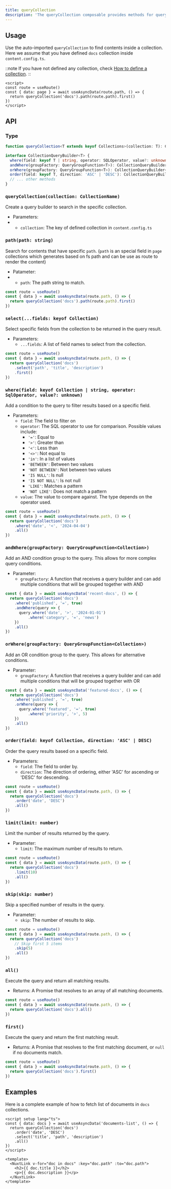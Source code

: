 ```yaml
---
title: queryCollection
description: 'The queryCollection composable provides methods for querying and fetching your collections.'
---
```


## Usage

Use the auto-imported `queryCollection` to find contents inside a collection. Here we assume that you have defined `docs` collection inside `content.config.ts`.

::note
If you have not defined any collection, check [How to define a collection](/docs/collections/collections#defining-collections).
::

```vue [pages/[...slug\\].vue]
<script>
const route = useRoute()
const { data: page } = await useAsyncData(route.path, () => {
  return queryCollection('docs').path(route.path).first()
})
</script>
```

## API

### Type

```ts
function queryCollection<T extends keyof Collections>(collection: T): CollectionQueryBuilder<Collections[T]>

interface CollectionQueryBuilder<T> {
  where(field: keyof T | string, operator: SQLOperator, value?: unknown): CollectionQueryBuilder<T>
  andWhere(groupFactory: QueryGroupFunction<T>): CollectionQueryBuilder<T>
  orWhere(groupFactory: QueryGroupFunction<T>): CollectionQueryBuilder<T>
  order(field: keyof T, direction: 'ASC' | 'DESC'): CollectionQueryBuilder<T>
  // ... other methods
}
```

### `queryCollection(collection: CollectionName)`

Create a query builder to search in the specific collection.

- Parameters:
- - `collection`: The key of defined collection in `content.config.ts`

### `path(path: string)`

Search for contents that have specific `path`. (`path` is an special field in `page` collections which generates based on fs path and can be use as route to render the content)

- Patameter:
- - `path`: The path string to match.

```ts
const route = useRoute()
const { data } = await useAsyncData(route.path, () => {
  return queryCollection('docs').path(route.path).first()
})
```

### `select(...fields: keyof Collection)`

Select specific fields from the collection to be returned in the query result.

- Parameters:
  - `...fields`: A list of field names to select from the collection.

```ts
const route = useRoute()
const { data } = await useAsyncData(route.path, () => {
  return queryCollection('docs')
    .select('path', 'title', 'description')
    .first()
})
```

### `where(field: keyof Collection | string, operator: SqlOperator, value?: unknown)`

Add a condition to the query to filter results based on a specific field.

- Parameters:
  - `field`: The field to filter on
  - `operator`: The SQL operator to use for comparison. Possible values include:
    - `'='`: Equal to
    - `'>'`: Greater than
    - `'<'`: Less than
    - `'<>'`: Not equal to
    - `'in'`: In a list of values
    - `'BETWEEN'`: Between two values
    - `'NOT BETWEEN'`: Not between two values
    - `'IS NULL'`: Is null
    - `'IS NOT NULL'`: Is not null
    - `'LIKE'`: Matches a pattern
    - `'NOT LIKE'`: Does not match a pattern
  - `value`: The value to compare against. The type depends on the operator used.

```ts
const route = useRoute()
const { data } = await useAsyncData(route.path, () => {
  return queryCollection('docs')
    .where('date', '<', '2024-04-04')
    .all()
})
```

### `andWhere(groupFactory: QueryGroupFunction<Collection>)`

Add an AND condition group to the query. This allows for more complex query conditions.

- Parameter:
  - `groupFactory`: A function that receives a query builder and can add multiple conditions that will be grouped together with AND

```ts
const { data } = await useAsyncData('recent-docs', () => {
  return queryCollection('docs')
    .where('published', '=', true)
    .andWhere(query => {
      query.where('date', '>', '2024-01-01')
          .where('category', '=', 'news')
    })
    .all()
})
```

### `orWhere(groupFactory: QueryGroupFunction<Collection>)`

Add an OR condition group to the query. This allows for alternative conditions.

- Parameter:
  - `groupFactory`: A function that receives a query builder and can add multiple conditions that will be grouped together with OR

```ts
const { data } = await useAsyncData('featured-docs', () => {
  return queryCollection('docs')
    .where('published', '=', true)
    .orWhere(query => {
      query.where('featured', '=', true)
          .where('priority', '>', 5)
    })
    .all()
})
```

### `order(field: keyof Collection, direction: 'ASC' | DESC)`

Order the query results based on a specific field.

- Parameters:
  - `field`: The field to order by.
  - `direction`: The direction of ordering, either 'ASC' for ascending or 'DESC' for descending.

```ts
const route = useRoute()
const { data } = await useAsyncData(route.path, () => {
  return queryCollection('docs')
    .order('date', 'DESC')
    .all()
})
```

### `limit(limit: number)`

Limit the number of results returned by the query.

- Parameter:
  - `limit`: The maximum number of results to return.

```ts
const route = useRoute()
const { data } = await useAsyncData(route.path, () => {
  return queryCollection('docs')
    .limit(10)
    .all()
})
```

### `skip(skip: number)`

Skip a specified number of results in the query.

- Parameter:
  - `skip`: The number of results to skip.

```ts
const route = useRoute()
const { data } = await useAsyncData(route.path, () => {
  return queryCollection('docs')
    // Skip first 5 items
    .skip(5)
    .all()
})
```

### `all()`

Execute the query and return all matching results.

- Returns: A Promise that resolves to an array of all matching documents.

```ts
const route = useRoute()
const { data } = await useAsyncData(route.path, () => {
  return queryCollection('docs').all()
})
```

### `first()`

Execute the query and return the first matching result.

- Returns: A Promise that resolves to the first matching document, or `null` if no documents match.

```ts
const route = useRoute()
const { data } = await useAsyncData(route.path, () => {
  return queryCollection('docs').first()
})
```

## Examples

Here is a complete example of how to fetch list of documents in `docs` collections.

```vue [index.vue]
<script setup lang="ts">
const { data: docs } = await useAsyncData('documents-list', () => {
  return queryCollection('docs')
    .order('date', 'DESC')
    .select('title', 'path', 'description')
    .all()
})
</script>

<template>
  <NuxtLink v-for="doc in docs" :key="doc.path" :to="doc.path">
    <h2>{{ doc.title }}</h2>
    <p>{{ doc.description }}</p>
  </NuxtLink>
</template>
```
